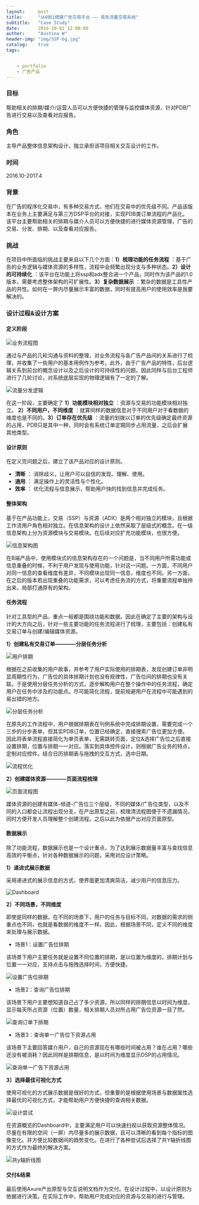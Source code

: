 ```yaml
---
layout:     post
title:      "从0到1搭建广告交易平台 —— 易车流量交易系统"
subtitle:   "Case Study"
date:       2016-10-01 12:00:00
author:     "Austina W"
header-img: "img/SSP-bg.jpg"
catalog:    true  
tags:


    - portfolio
    - 广告产品
---
```


### 目标

帮助相关的排期/媒介/运营人员可以方便快捷的管理与监控媒体资源，针对PDB广告进行交易以及查看对应报告。


### 角色

主导产品整体信息架构设计，独立承担该项目相关交互设计的工作。



### 时间

2016.10-2017.4



### 背景

在广告的程序化交易中，有多种交易方式，他们在交易中的优先级不同。产品该版本在业务上主要满足与第三方DSP平台的对接，实现PDB类订单流程的产品化。该平台主要帮助相关的排期与媒介人员可以方便快捷的进行媒体资源管理，广告的交易、分发、排期、以及查看对应报告。


### 挑战

在项目中所面临的挑战主要来自以下几个方面：**1）梳理功能的任务流程** ：基于广告的业务逻辑与媒体资源的多样性，流程中会频繁出现分支与多种状态。**2）设计的可持续化** ：该平台在功能上将ssp和adx整合进一个产品，同时作为该产品的1.0版本，需要考虑整体架构的可扩展性。**3）复杂数据展示** ：繁杂的数据是工具性产品的共性。如何在一屏内尽量展示丰富的数据，同时有提高用户的使用效率是我要解决的。



### 设计过程&设计方案

#### 定义阶段

![业务流程图](http://omqsjp4nk.bkt.clouddn.com/%E4%B8%9A%E5%8A%A1%E6%B5%81%E7%A8%8B.jpg)

通过与产品的几轮沟通与资料的整理，对业务流程与各广告产品间的关系进行了梳理，并收集了一些用户的基本用例作为参考。此外，由于广告产品的特性，后台逻辑关系到前台的概念设计以及之后设计的可持续性的问题。因此同样与后台工程师进行了几轮讨论，对系统底层实现的物理逻辑有了一定的了解。

![流量分发逻辑](http://omqsjp4nk.bkt.clouddn.com/%E7%B3%BB%E7%BB%9F%E6%A6%82%E5%BF%B5@2x-100.jpg)

在这一阶段，主要确定了 **1）功能模块相对独立** ：资源与交易的功能模块相对独立。 **2）不同用户，不同维度** ：就算同样的数据信息对于不同用户对于看数据的维度也是不同的。**3）订单存在优先级** ：流量的划拨以订单的优先级确定最终资源的占用，PDB只是其中一种，同时会有系统订单定期同步占用流量，之后会扩展其他类型。

#### 设计原则

在定义完问题之后，建立了该产品对应的设计原则。

- **清晰** ： 消除歧义，让用户可以自信的发现、理解、使用。
- **通用** ： 满足操作上的灵活性与个性化。
- **效率** ： 优化流程与信息展示，帮助用户快的找到信息并完成任务。



#### 整体架构

基于在产品功能上，交易（SSP）与资源（ADX）是两个相对独立的模块，且根据工作流用户角色相对独立。在信息架构的设计上依然采取了层级式的概念。在一级信息架构上分为资源模块与交易模块。在后续对应扩充功能模块，也很方便。

![信息架构图](http://omqsjp4nk.bkt.clouddn.com/%E6%98%93%E8%BD%A6%E6%B5%81%E9%87%8F%E4%BA%A4%E6%98%93%E7%AE%A1%E7%90%86%E7%B3%BB%E7%BB%9F.png)

在B端产品中，使用模块式的信息架构存在的一个问题是，当不同用户所需功能或信息重叠的时候，不利于用户发现与使用功能，针对这一问题。一方面，不同用户对同一信息的查看维度有差异，不同模块出现同一信息，维度也不同。另一方面，在之后的版本若出现重叠的功能需求，可以考虑任务流的方式，将重要流程单独拎出来，局部打通原有的架构。



#### 任务流程

针对工具型的产品，重点一般都是围绕功能和数据。因此在确定了主要的架构与设计的大方向之后，针对一些主要功能的任务流程进行了梳理，主要包括：创建私有交易订单与创建/编辑媒体资源。

**1）创建私有交易订单————分层任务分析**

![用户排期](http://omqsjp4nk.bkt.clouddn.com/%E6%B5%81%E7%A8%8B%E8%BD%AC%E5%8C%96.jpg)

根据在之前收集的用户故事，并参考了用户实际使用的排期表，发现创建订单非明显周期性行为，广告位的具体排期计划也没有规律性，广告位间的排期也没有关联。于是使用分层任务分析的方式，逐步解构用户在整个操作中的任务流程，确定用户在任务中涉及的功能点。尽可能简化流程，提前规避用户在流程中可能遇到的易出错的地方。

![分层任务分析](http://omqsjp4nk.bkt.clouddn.com/%E5%88%86%E5%B1%82%E4%BB%BB%E5%8A%A1%E5%88%86%E6%9E%90.png)

在原先的工作流程中，用户根据排期表在刊例系统中完成排期设置，需要完成一个三步的分步表单，但其实PDB订单，位置已经确定，直接搜索广告位更加方便。因此将表单流程直接简化为单页表单，无需跳转页面，定位&选择广告位之后直接设置排期，位置与排期一一对应。落实到具体控件设计，则根据广告业务的特点，定制对应控件。结合日历排期表与拖拽的交互方式，选中日期。

![流程优化](http://omqsjp4nk.bkt.clouddn.com/%E6%B5%81%E7%A8%8B%E4%BC%98%E5%8C%96.jpg)


**2）创建媒体资源————页面流程梳理**

![页面流程图](http://omqsjp4nk.bkt.clouddn.com/%E6%B5%81%E7%A8%8B%E5%9B%BE@2x-100.jpg)

媒体资源的创建有媒体-频道-广告位三个层级，不同的媒体/广告位类型，以及不同的入口都会让流程出现分支，在产出原型之前，梳理清流程图便于不遗漏情况，同时方便开发人员理解整个创建流程。之后以此为依据产出对应页面原型。

#### 数据展示

除了功能流程，数据展示也是一个设计重点，为了达到展示数据量丰富与查找信息高效的平衡点，针对各种数据展示的问题，采用对应设计策略。

**1）递进式展示数据**

采用递进式的展示信息的方式，使界面更加清爽简洁，减少用户的信息压力。

![Dashboard](http://omqsjp4nk.bkt.clouddn.com/%E9%80%92%E8%BF%9B%E5%BC%8F%E6%98%BE%E7%A4%BA%E4%BF%A1%E6%81%AF.gif)

**2）不同场景，不同维度**

即使是同样的数据，在不同的场景下，用户的任务与目标不同，对数据的需求的侧重点也不同，也就是看数据的维度不一样。因此，根据场景不同，定义不同的维度来处理与展示数据。

- 场景1：设置广告位排期

该场景下用户主要任务就是设置不同位置的排期，是以位置为维度的，排期计划与位置一一对应，支持点击与拖拽选择时间，方便快捷。

![设置广告位排期](http://omqsjp4nk.bkt.clouddn.com/%E8%AE%BE%E7%BD%AE%E5%B9%BF%E5%91%8A%E4%BD%8D%E6%8E%92%E6%9C%9F.jpg)

- 场景2：查询广告位排期

该场景下用户主要想知道自己占了多少资源，所以同样的排期信息以时间为维度，显示每天所占资源（位置）数量，相关排期人员对所占用广告位资源一目了然。

![查询订单下排期](http://omqsjp4nk.bkt.clouddn.com/%E6%9F%A5%E8%AE%A2%E5%8D%95%E6%8E%92%E6%9C%9F.jpg)

- 场景3：查询单一广告位下资源占用

该场景下主要回答媒介用户，自己的资源现在有哪些时间被占用？谁在占用？哪些还没有被消耗？因此同样是排期信息，是以时间为维度显示DSP的占用情况。

![查询单一广告下资源占用](http://omqsjp4nk.bkt.clouddn.com/%E6%9F%A5%E8%B5%84%E6%BA%90%E5%8D%A0%E7%94%A8.jpg)


**3）选择最佳可视化方式**

使用可视化的方式展示数据是很好的方式，但重要的是根据使用场景与数据属性选择最优的可视化方式，才能帮助用户方便快捷的查询相关数据。

![设计尝试](http://omqsjp4nk.bkt.clouddn.com/%E8%AE%BE%E8%AE%A1%E5%B0%9D%E8%AF%95.jpg)

在资源概览的Dashboard中，主要满足用户可以快速扫视以获取资源整体情况。尽量在有限的空间（一屏）内尽量多的展示数据，且可以清晰的看到每个指标的图像变化。并方便比较数据间的趋势变化。在进行了各种尝试后选择了共Y轴折线图的方式作为最终的解决方案。

![共y轴折线图](http://omqsjp4nk.bkt.clouddn.com/%E5%85%B1Y%E8%BD%B4.jpg)


#### 交付&结果
最后使用Axure产出原型与交互说明文档作为交付。在设计过程中，以设计原则为依据进行决策。在实际工作中，帮助用户完成对应的资源与交易的进行与管理。
